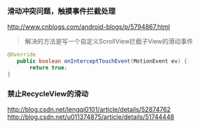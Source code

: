 ### 滑动冲突问题，触摸事件拦截处理
http://www.cnblogs.com/android-blogs/p/5794867.html

>解决的方法是写一个自定义ScrollView拦截子View的滑动事件

```java
@Override
   public boolean onInterceptTouchEvent(MotionEvent ev) {
       return true;
}
```


### 禁止RecycleView的滑动
http://blog.csdn.net/lengqi0101/article/details/52874762
http://blog.csdn.net/u011374875/article/details/51744448








#
